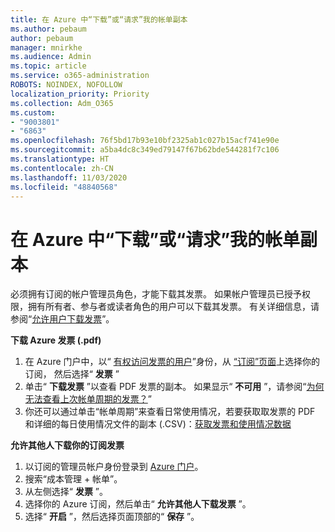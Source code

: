 ```yaml
---
title: 在 Azure 中“下载”或“请求”我的帐单副本
ms.author: pebaum
author: pebaum
manager: mnirkhe
ms.audience: Admin
ms.topic: article
ms.service: o365-administration
ROBOTS: NOINDEX, NOFOLLOW
localization_priority: Priority
ms.collection: Adm_O365
ms.custom:
- "9003801"
- "6863"
ms.openlocfilehash: 76f5bd17b93e10bf2325ab1c027b15acf741e90e
ms.sourcegitcommit: a5ba4dc8c349ed79147f67b62bde544281f7c106
ms.translationtype: HT
ms.contentlocale: zh-CN
ms.lasthandoff: 11/03/2020
ms.locfileid: "48840568"
---
```

# <a name="download-or-request-a-copy-of-my-bill-in-azure"></a>在 Azure 中“下载”或“请求”我的帐单副本

必须拥有订阅的帐户管理员角色，才能下载其发票。 如果帐户管理员已授予权限，拥有所有者、参与者或读者角色的用户可以下载其发票。 有关详细信息，请参阅“[允许用户下载发票](https://docs.microsoft.com/azure/cost-management-billing/manage/manage-billing-access#opt-in)”。

**下载 Azure 发票 (.pdf)**

1. 在 Azure 门户中，以“ [有权访问发票的用户](https://docs.microsoft.com/azure/cost-management-billing/manage/manage-billing-access?WT.mc_id=Portal-Microsoft_Azure_Support)”身份，从 [“订阅”页面](https://portal.azure.com/#blade/Microsoft_Azure_Billing/SubscriptionsBlade)上选择你的订阅， 然后选择“ **发票** ”
2. 单击“ **下载发票** ”以查看 PDF 发票的副本。 如果显示“ **不可用** ”，请参阅“[为何无法查看上次帐单周期的发票？](https://docs.microsoft.com/azure/cost-management-billing/manage/download-azure-invoice-daily-usage-date?WT.mc_id=Portal-Microsoft_Azure_Support#noinvoice)”
3. 你还可以通过单击“帐单周期”来查看日常使用情况，若要获取取发票的 PDF 和详细的每日使用情况文件的副本 (.CSV)：[获取发票和使用情况数据](https://docs.microsoft.com/azure/cost-management-billing/manage/download-azure-invoice-daily-usage-date?WT.mc_id=Portal-Microsoft_Azure_Support)  

**允许其他人下载你的订阅发票**

1. 以订阅的管理员帐户身份登录到 [Azure 门户](https://portal.azure.com/)。
2. 搜索“成本管理 + 帐单”。
3. 从左侧选择“ **发票** ”。
4. 选择你的 Azure 订阅，然后单击“ **允许其他人下载发票** ”。
5. 选择“ **开启** ”，然后选择页面顶部的“ **保存** ”。
